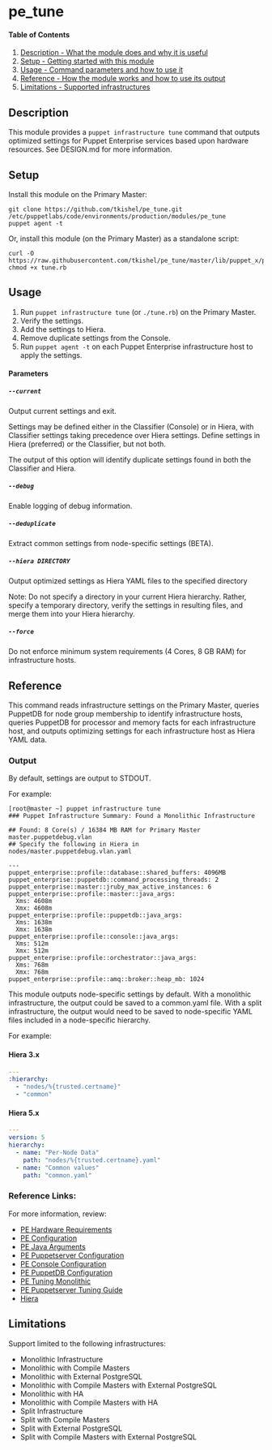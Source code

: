 # pe_tune

#### Table of Contents

1. [Description - What the module does and why it is useful](#description)
1. [Setup - Getting started with this module](#setup)
1. [Usage - Command parameters and how to use it](#usage)
1. [Reference - How the module works and how to use its output](#reference)
1. [Limitations - Supported infrastructures](#limitations)

## Description

This module provides a `puppet infrastructure tune` command that outputs optimized settings for Puppet Enterprise services based upon hardware resources. See DESIGN.md for more information.

## Setup

Install this module on the Primary Master:

```shell
git clone https://github.com/tkishel/pe_tune.git /etc/puppetlabs/code/environments/production/modules/pe_tune
puppet agent -t
```

Or, install this module (on the Primary Master) as a standalone script:

```shell
curl -O https://raw.githubusercontent.com/tkishel/pe_tune/master/lib/puppet_x/puppetlabs/tune.rb
chmod +x tune.rb
```

## Usage

1. Run `puppet infrastructure tune` (or `./tune.rb`) on the Primary Master.
1. Verify the settings.
1. Add the settings to Hiera.
1. Remove duplicate settings from the Console.
1. Run `puppet agent -t` on each Puppet Enterprise infrastructure host to apply the settings.

#### Parameters

##### `--current`

Output current settings and exit.

Settings may be defined either in the Classifier (Console) or in Hiera, with Classifier settings taking precedence over Hiera settings. Define settings in Hiera (preferred) or the Classifier, but not both. 

The output of this option will identify duplicate settings found in both the Classifier and Hiera.

##### `--debug`

Enable logging of debug information.

##### `--deduplicate`

Extract common settings from node-specific settings (BETA).

##### `--hiera DIRECTORY`

Output optimized settings as Hiera YAML files to the specified directory

Note: Do not specify a directory in your current Hiera hierarchy. Rather, specify a temporary directory, verify the settings in resulting files, and merge them into your Hiera hierarchy.

##### `--force`

Do not enforce minimum system requirements (4 Cores, 8 GB RAM) for infrastructure hosts.

## Reference

This command reads infrastructure settings on the Primary Master, queries PuppetDB for node group membership to identify infrastructure hosts, queries PuppetDB for processor and memory facts for each infrastructure host, and outputs optimizing settings for each infrastructure host as Hiera YAML data.

### Output

By default, settings are output to STDOUT.

For example:

```shell
[root@master ~] puppet infrastructure tune
### Puppet Infrastructure Summary: Found a Monolithic Infrastructure

## Found: 8 Core(s) / 16384 MB RAM for Primary Master master.puppetdebug.vlan
## Specify the following in Hiera in nodes/master.puppetdebug.vlan.yaml

---
puppet_enterprise::profile::database::shared_buffers: 4096MB
puppet_enterprise::puppetdb::command_processing_threads: 2
puppet_enterprise::master::jruby_max_active_instances: 6
puppet_enterprise::profile::master::java_args:
  Xms: 4608m
  Xmx: 4608m
puppet_enterprise::profile::puppetdb::java_args:
  Xms: 1638m
  Xmx: 1638m
puppet_enterprise::profile::console::java_args:
  Xms: 512m
  Xmx: 512m
puppet_enterprise::profile::orchestrator::java_args:
  Xms: 768m
  Xmx: 768m
puppet_enterprise::profile::amq::broker::heap_mb: 1024
```

This module outputs node-specific settings by default. With a monolithic infrastructure, the output could be saved to a common.yaml file. With a split infrastructure, the output would need to be saved to node-specific YAML files included in a node-specific hierarchy.

For example:

#### Hiera 3.x

```yaml
---
:hierarchy:
  - "nodes/%{trusted.certname}"
  - "common"
```

#### Hiera 5.x

```yaml
---
version: 5
hierarchy:
  - name: "Per-Node Data"
    path: "nodes/%{trusted.certname}.yaml"
  - name: "Common values"
    path: "common.yaml"
```

### Reference Links:

For more information, review:

* [PE Hardware Requirements](https://puppet.com/docs/pe/latest/installing/hardware_requirements.html)
* [PE Configuration](https://puppet.com/docs/pe/latest/configuring/config_intro.html)
* [PE Java Arguments](https://puppet.com/docs/pe/latest/configuring/config_java_args.html)
* [PE Puppetserver Configuration](https://puppet.com/docs/pe/latest/configuring/config_puppetserver.html)
* [PE Console Configuration](https://puppet.com/docs/pe/latest/configuring/config_console.html)
* [PE PuppetDB Configuration](https://puppet.com/docs/pe/latest/configuring/config_puppetdb.html)
* [PE Tuning Monolithic](https://puppet.com/docs/pe/latest/configuring/tuning_monolithic.html)
* [PE Puppetserver Tuning Guide](https://puppet.com/docs/puppetserver/latest/tuning_guide.html)
* [Hiera](https://puppet.com/docs/puppet/latest/hiera_intro.html)

## Limitations

Support limited to the following infrastructures:

* Monolithic Infrastructure
* Monolithic with Compile Masters
* Monolithic with External PostgreSQL
* Monolithic with Compile Masters with External PostgreSQL
* Monolithic with HA
* Monolithic with Compile Masters with HA
* Split Infrastructure
* Split with Compile Masters
* Split with External PostgreSQL
* Split with Compile Masters with External PostgreSQL
